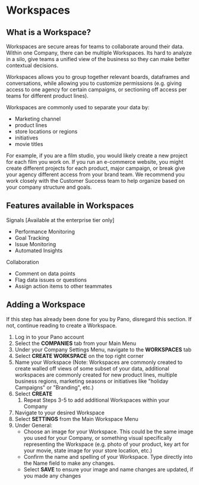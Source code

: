 # Workspaces

## **What is a Workspace?**

Workspaces are secure areas for teams to collaborate around their data. Within one Company, there can be multiple Workspaces. Its hard to analyze in a silo, give teams a unified view of the business so they can make better contextual decisions.

Workspaces allows you to group together relevant boards, dataframes and conversations, while allowing you to customize permissions \(e.g. giving access to one agency for certain campaigns, or sectioning off access per teams for different product lines\).

Workspaces are commonly used to separate your data by:

* Marketing channel
* product lines
* store locations or regions
* initiatives
* movie titles

For example, if you are a film studio, you would likely create a new project for each film you work on. If you run an e-commerce website, you might create different projects for each product, major campaign, or break give your agency different access from your brand team. We recommend you work closely with the Customer Success team to help organize based on your company structure and goals.

## Features available in Workspaces

Signals \[Available at the enterprise tier only\]

* Performance Monitoring
* Goal Tracking
* Issue Monitoring
* Automated Insights

Collaboration

* Comment on data points
* Flag data issues or questions
* Assign action items to other teammates

## **Adding a Workspace**

If this step has already been done for you by Pano, disregard this section. If not, continue reading to create a Workspace.

1. Log in to your Pano account
2. Select the **COMPANIES** tab from your Main Menu
3. Under your Company Settings Menu, navigate to the **WORKSPACES** tab
4. Select **CREATE WORKSPACE** on the top right corner
5. Name your Workspace \(Note: Workspaces are commonly created to create walled off views of some subset of your data, additional workspaces are commonly created for new product lines, multiple business regions, marketing seasons or initiatives like "holiday Campaigns" or "Branding", etc.\)
6. Select **CREATE**
   1. Repeat Steps 3-5 to add additional Workspaces within your Company
7. Navigate to your desired Workspace
8. Select **SETTINGS** from the Main Workspace Menu
9. Under General:
   * Choose an image for your Workspace. This could be the same image you used for your Company, or something visual specifically representing the Workspace \(e.g. photo of your product, key art for your movie, state image for your store location, etc.\)
   * Confirm the name and spelling of your Workspace. Type directly into the Name field to make any changes.
   * Select **SAVE** to ensure your image and name changes are updated, if you made any changes

